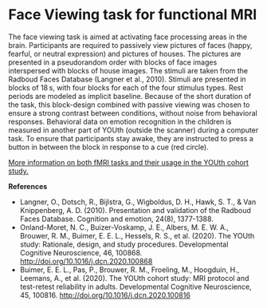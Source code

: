 # Face Viewing task for functional MRI

The face viewing task is aimed at activating face processing areas in the brain. Participants are required to passively view pictures of faces (happy, fearful, or neutral expression) and pictures of houses. The pictures are presented in a pseudorandom order with blocks of face images interspersed with blocks of house images. The stimuli are taken from the Radboud Faces Database (Langner et al., 2010). Stimuli are presented in blocks of 18 s, with four blocks for each of the four stimulus types. Rest periods are modeled as implicit baseline. Because of the short duration of the task, this block-design combined with passive viewing was chosen to ensure a strong contrast between conditions, without noise from behavioral responses. Behavioral data on emotion recognition in the children is measured in another part of YOUth (outside the scanner) during a computer task. To ensure that participants stay awake, they are instructed to press a button in between the block in response to a cue (red circle).

[More information on both fMRI tasks and their usage in the YOUth cohort study.](https://www.uu.nl/en/research/youth-cohort-study)


**References**
* Langner, O., Dotsch, R., Bijlstra, G., Wigboldus, D. H., Hawk, S. T., & Van Knippenberg, A. D. (2010). Presentation and validation of the Radboud Faces Database. Cognition and emotion, 24(8), 1377-1388.
* Onland-Moret, N. C., Buizer-Voskamp, J. E., Albers, M. E. W. A., Brouwer, R. M., Buimer, E. E. L., Hessels, R. S., et al. (2020). The YOUth study: Rationale, design, and study procedures. Developmental Cognitive Neuroscience, 46, 100868. http://doi.org/10.1016/j.dcn.2020.100868
* Buimer, E. E. L., Pas, P., Brouwer, R. M., Froeling, M., Hoogduin, H., Leemans, A., et al. (2020). The YOUth cohort study: MRI protocol and test-retest reliability in adults. Developmental Cognitive Neuroscience, 45, 100816. http://doi.org/10.1016/j.dcn.2020.100816
